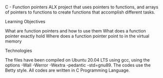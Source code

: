 C - Function pointers
ALX project that uses pointers to functions, and arrays of pointers to functions to create functions that accomplish different tasks.

Learning Objectives

What are function pointers and how to use them
What does a function pointer exactly hold
Where does a function pointer point to in the virtual memory

Technologies

The files have been compiled on Ubuntu 20.04 LTS using gcc, using the options -Wall -Werror -Wextra -pedantic -std=gnu89.
The codes use the Betty style.
All codes are written in C Programming Language.
